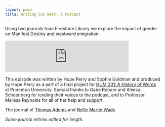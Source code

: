 ```yaml
---
layout: page
title: Writing Out West: A Podcast
---
```


Using two journals from Firestone Library we explore the impact of gender on Manifest Destiny and westward emigration. 

<iframe src="https://anchor.fm/hope-perry9/embed/episodes/WOW-Writing-Out-West-e10a677" height="102px" width="400px" frameborder="0" scrolling="no"></iframe>

This episode was written by Hope Perry and Sophie Goldman and produced by Hope Perry as a part of a final project for [HUM 331: A History of Words](https://hum-331-princeton.github.io/) at Princeton University. Special thanks to Gabe Robare and Aleeza Schoenberg for lending their voices to the podcast, and to Professor Melissa Reynolds for all of her help and support. 

The journal of [Thomas Adams](https://dpul.princeton.edu/pudl0017/catalog/qr46r491g) and [Nellie Martin Wade](https://findingaids.princeton.edu/catalog/C0140_c65810-06143)

_Some journal entries edited for length._
